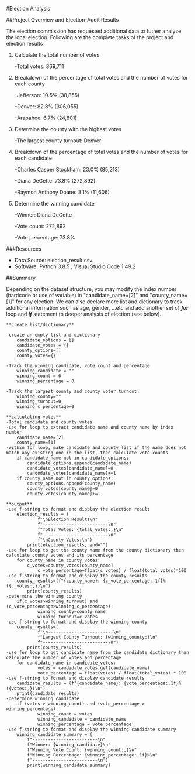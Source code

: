 #Election Analysis

##Project Overview and Election-Audit Results

The election commission has requested additional data to futher analyze the local election. 
Following are the complete tasks of the project and election results

1. Calculate the total number of votes 

	-Total votes: 369,711

2. Breakdown of the percentage of total votes and the number of votes for each county 

	-Jefferson: 10.5% (38,855)
	
	-Denver: 82.8% (306,055)
	
	-Arapahoe: 6.7% (24,801)

3. Determine the county with the highest votes

	-The largest county turnout: Denver

4. Breakdown of the percentage of total votes and the number of votes for each candidate

	-Charles Casper Stockham: 23.0% (85,213)
	
	-Diana DeGette: 73.8% (272,892)
	
	-Raymon Anthony Doane: 3.1% (11,606)

5. Determine the winning candidate

	-Winner: Diana DeGette
	
	-Vote count: 272,892
	
	-Vote percentage: 73.8%

###Resources
- Data Source: election_result.csv
- Software: Python 3.8.5 , Visual Studio Code 1.49.2

##Summary

Depending on the dataset structure, you may modify the index number (hardcode or use of variable) in "candidate_name=[2]" and "county_name=[1]" for any election. 
We can also declare more list and dictionary to track additional information such as age, gender, ...etc and add another set of ***for*** loop and ***if*** statement to deeper analysis of election (see below).

	**create list/dictionary**
	
	-create an empty list and dictionary
		candidate_options = []
		candidate_votes = {}
		county_options=[]
		county_votes={}

	-Track the winning candidate, vote count and percentage
		winning_candidate = ""
		winning_count = 0
		winning_percentage = 0

	-Track the largest county and county voter turnout.
		winning_county=""
		winning_turnout=0
		winning_c_percentage=0

	**calculating votes**
	-Total candidate and county votes
	-use for loop to extract candidate name and county name by index number
		candidate_name=[2]
		county_name=[1]
	-within for loop, make candidate and county list if the name does not match any existing one in the list, then calculate vote counts
		if candidate_name not in candidate_options:
			candidate_options.append(candidate_name)
			candidate_votes[candidate_name]=0
			candodate_votes[candidate_name]+=1
		if county_name not in county_options:
			county_options.append(county_name)
			county_votes[county_name]=0
			county_votes[county_name]+=1
			
  	**output**
	-use f-string to format and display the election result 
		election_results = (
        		f"\nElection Results\n"
        		f"-------------------------\n"
        		f"Total Votes: {total_votes:,}\n"
        		f"-------------------------\n"
        		f"\nCounty Votes:\n")
    		print(election_results, end="")
	-use for loop to get the county name from the county dictionary then calculate county votes and its percentage
		for county_name in county_votes:
			c_votes=county_votes[county_name]
        		c_vote_percentage=float(c_votes) / float(total_votes)*100
	-use f-string to format and display the county results
		county_results=(f"{county_name}: {c_vote_percentage:.1f}% ({c_votes:,})\n")
        	print(county_results)
	-determine the winning county
		if(c_votes>winning_turnout) and (c_vote_percentage>winning_c_percentage):
            	winning_county=county_name
            	winning_turnout=c_votes
	-use f-string to format and display the winning county
		county_results=(
   		        f"\n-------------------------\n"
        		f"Largest County Turnout: {winning_county:}\n"
        		f"-------------------------\n")
    		print(county_results)	
	-use for loop to get candidate name from the candidate dictionary then calculate the number of votes and percentage
		for candidate_name in candidate_votes:
        		votes = candidate_votes.get(candidate_name)
        		vote_percentage = float(votes) / float(total_votes) * 100 
	-use f-string to format and display candidate results
		candidate_results = (f"{candidate_name}: {vote_percentage:.1f}% ({votes:,})\n")
		print(candidate_results)
	-determine winning candidate
		if (votes > winning_count) and (vote_percentage > winning_percentage):
            	winning_count = votes
            	winning_candidate = candidate_name
            	winning_percentage = vote_percentage
	-use f-string to format and display the winning candidate summary
		winning_candidate_summary = (
        	f"-------------------------\n"
        	f"Winner: {winning_candidate}\n"
        	f"Winning Vote Count: {winning_count:,}\n"
        	f"Winning Percentage: {winning_percentage:.1f}%\n"
        	f"-------------------------\n")
    		print(winning_candidate_summary)
